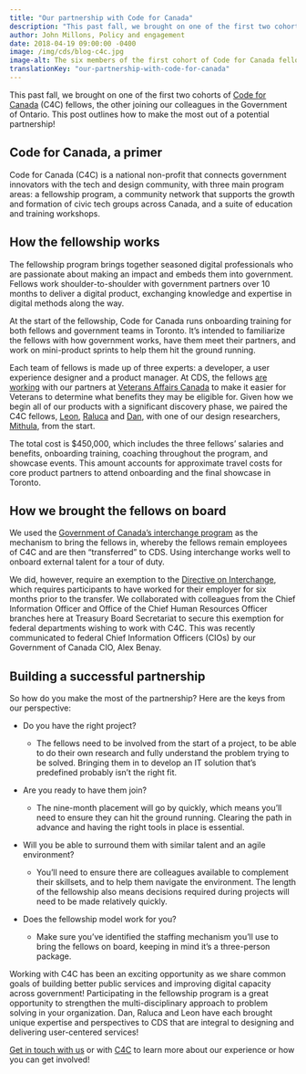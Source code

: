 ```yaml
---
title: "Our partnership with Code for Canada"
description: "This past fall, we brought on one of the first two cohorts of Code for Canada (C4C) fellows, the other joining our colleagues in the Government of Ontario. This post outlines how to make the most out of a potential partnership!"
author: John Millons, Policy and engagement
date: 2018-04-19 09:00:00 -0400
image: /img/cds/blog-c4c.jpg
image-alt: The six members of the first cohort of Code for Canada fellows outside the provincial parliament building in Toronto.
translationKey: "our-partnership-with-code-for-canada"
---
```


This past fall, we brought on one of the first two cohorts of [Code for Canada](https://codefor.ca/) (C4C) fellows, the other joining our colleagues in the Government of Ontario. This post outlines how to make the most out of a potential partnership!

## Code for Canada, a primer

Code for Canada (C4C) is a national non-profit that connects government innovators with the tech and design community, with three main program areas: a fellowship program, a community network that supports the growth and formation of civic tech groups across Canada, and a suite of education and training workshops.

## How the fellowship works

The fellowship program brings together seasoned digital professionals who are passionate about making an impact and embeds them into government. Fellows work shoulder-to-shoulder with government partners over 10 months to deliver a digital product, exchanging knowledge and expertise in digital methods along the way.

At the start of the fellowship, Code for Canada runs onboarding training for both fellows and government teams in Toronto. It’s intended to familiarize the fellows with how government works, have them meet their partners, and work on mini-product sprints to help them hit the ground running.

Each team of fellows is made up of three experts: a developer, a user experience designer and a product manager. At CDS, the fellows [are working](https://medium.com/code-for-canada/benefits-at-a-glance-aee020d224f8) with our partners at [Veterans Affairs Canada](https://www.canada.ca/en/veterans-affairs-canada.html) to make it easier for Veterans to determine what benefits they may be eligible for. Given how we begin all of our products with a significant discovery phase, we paired the C4C fellows, [Leon](https://twitter.com/le0nL), [Raluca](https://twitter.com/eneraluca) and [Dan](https://twitter.com/danprime), with one of our design researchers, [Mithula](https://twitter.com/MithulaNaik), from the start.

The total cost is $450,000, which includes the three fellows’ salaries and benefits, onboarding training, coaching throughout the program, and showcase events. This amount accounts for approximate travel costs for core product partners to attend onboarding and the final showcase in Toronto.

## How we brought the fellows on board

We used the [Government of Canada’s interchange program](https://www.canada.ca/en/treasury-board-secretariat/services/professional-development/interchange-canada.html) as the mechanism to bring the fellows in, whereby the fellows remain employees of C4C and are then “transferred” to CDS. Using interchange works well to onboard external talent for a tour of duty.

We did, however, require an exemption to the [Directive on Interchange](https://www.tbs-sct.gc.ca/pol/doc-eng.aspx?id=12553), which requires participants to have worked for their employer for six months prior to the transfer. We collaborated with colleagues from the Chief Information Officer and Office of the Chief Human Resources Officer branches here at Treasury Board Secretariat to secure this exemption for federal departments wishing to work with C4C. This was recently communicated to federal Chief Information Officers (CIOs) by our Government of Canada CIO, Alex Benay.

## Building a successful partnership

So how do you make the most of the partnership? Here are the keys from our perspective:

* Do you have the right project?

  * The fellows need to be involved from the start of a project, to be able to do their own research and fully understand the problem trying to be solved. Bringing them in to develop an IT solution that’s predefined probably isn’t the right fit.

* Are you ready to have them join?
  * The nine-month placement will go by quickly, which means you’ll need to ensure they can hit the ground running. Clearing the path in advance and having the right tools in place is essential.
* Will you be able to surround them with similar talent and an agile environment?
  * You’ll need to ensure there are colleagues available to complement their skillsets, and to help them navigate the environment. The length of the fellowship also means decisions required during projects will need to be made relatively quickly.
* Does the fellowship model work for you?

  * Make sure you’ve identified the staffing mechanism you’ll use to bring the fellows on board, keeping in mind it’s a three-person package.

Working with C4C has been an exciting opportunity as we share common goals of building better public services and improving digital capacity across government! Participating in the fellowship program is a great opportunity to strengthen the multi-disciplinary approach to problem solving in your organization. Dan, Raluca and Leon have each brought unique expertise and perspectives to CDS that are integral to designing and delivering user-centered services!

[Get in touch with us](mailto:cds-snc@tbs-sct.gc.ca) or with [C4C](mailto:dorothy@codefor.ca) to learn more about our experience or how you can get involved!
